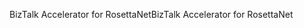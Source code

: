 <span data-ttu-id="0b801-101">BizTalk Accelerator for RosettaNet</span><span class="sxs-lookup"><span data-stu-id="0b801-101">BizTalk Accelerator for RosettaNet</span></span>